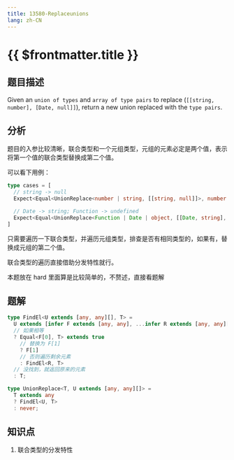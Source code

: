 ```yaml
---
title: 13580-Replaceunions
lang: zh-CN
---
```


# {{ $frontmatter.title }}

## 题目描述

Given an `union of types` and `array of type pairs` to replace (`[[string, number], [Date, null]]`), return a new union replaced with the `type pairs`.

## 分析

题目的入参比较清晰，联合类型和一个元组类型，元组的元素必定是两个值，表示将第一个值的联合类型替换成第二个值。

可以看下用例：

```ts
type cases = [
  // string -> null
  Expect<Equal<UnionReplace<number | string, [[string, null]]>, number | null>>,

  // Date -> string; Function -> undefined
  Expect<Equal<UnionReplace<Function | Date | object, [[Date, string], [Function, undefined]]>, undefined | string | object>>,
]
```

只需要遍历一下联合类型，并遍历元组类型，排查是否有相同类型的，如果有，替换成元组的第二个值。

联合类型的遍历直接借助分发特性就行。

本题放在 hard 里面算是比较简单的，不赘述，直接看题解

## 题解

```ts
type FindEl<U extends [any, any][], T> =
  U extends [infer F extends [any, any], ...infer R extends [any, any][]]
  // 如果相等
  ? Equal<F[0], T> extends true
    // 替换为 F[1]
    ? F[1]
    // 否则遍历剩余元素
    : FindEl<R, T>
  // 没找到，就返回原来的元素
  : T;

type UnionReplace<T, U extends [any, any][]> =
  T extends any
  ? FindEl<U, T>
  : never;
```

## 知识点

1. 联合类型的分发特性
